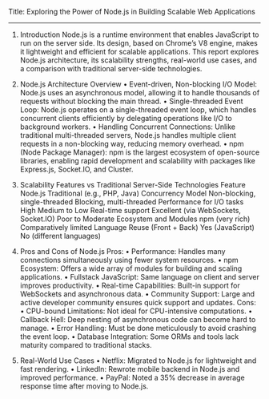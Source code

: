 Title: Exploring the Power of Node.js in Building Scalable Web Applications
________________________________________
1. Introduction
Node.js is a runtime environment that enables JavaScript to run on the server side. Its design, based on Chrome’s V8 engine, makes it lightweight and efficient for scalable applications. This report explores Node.js architecture, its scalability strengths, real-world use cases, and a comparison with traditional server-side technologies.

2. Node.js Architecture Overview
•	Event-driven, Non-blocking I/O Model:
Node.js uses an asynchronous model, allowing it to handle thousands of requests without blocking the main thread.
•	Single-threaded Event Loop:
Node.js operates on a single-threaded event loop, which handles concurrent clients efficiently by delegating operations like I/O to background workers.
•	Handling Concurrent Connections:
Unlike traditional multi-threaded servers, Node.js handles multiple client requests in a non-blocking way, reducing memory overhead.
•	npm (Node Package Manager):
npm is the largest ecosystem of open-source libraries, enabling rapid development and scalability with packages like Express.js, Socket.IO, and Cluster.

3. Scalability Features vs Traditional Server-Side Technologies
Feature	Node.js	Traditional (e.g., PHP, Java)
Concurrency Model	Non-blocking, single-threaded	Blocking, multi-threaded
Performance for I/O tasks	High	Medium to Low
Real-time support	Excellent (via WebSockets, Socket.IO)	Poor to Moderate
Ecosystem and Modules	npm (very rich)	Comparatively limited
Language Reuse (Front + Back)	Yes (JavaScript)	No (different languages)

4. Pros and Cons of Node.js
Pros:
•	Performance: Handles many connections simultaneously using fewer system resources.
•	npm Ecosystem: Offers a wide array of modules for building and scaling applications.
•	Fullstack JavaScript: Same language on client and server improves productivity.
•	Real-time Capabilities: Built-in support for WebSockets and asynchronous data.
•	Community Support: Large and active developer community ensures quick support and updates.
Cons:
•	CPU-bound Limitations: Not ideal for CPU-intensive computations.
•	Callback Hell: Deep nesting of asynchronous code can become hard to manage.
•	Error Handling: Must be done meticulously to avoid crashing the event loop.
•	Database Integration: Some ORMs and tools lack maturity compared to traditional stacks.

5. Real-World Use Cases
•	Netflix: Migrated to Node.js for lightweight and fast rendering.
•	LinkedIn: Rewrote mobile backend in Node.js and improved performance.
•	PayPal: Noted a 35% decrease in average response time after moving to Node.js.

